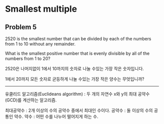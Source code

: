 Smallest multiple
==================== 

Problem 5
------------ 

2520 is the smallest number that can be divided by each of the numbers from 1 to 10 without any remainder.

What is the smallest positive number that is evenly divisible by all of the numbers from 1 to 20?

2520은 나머지없이 1에서 10까지의 숫자로 나눌 수있는 가장 작은 숫자입니다.

1에서 20까지 모든 숫자로 균등하게 나눌 수있는 가장 작은 양수는 무엇입니까?

---------------------------------------

유클리드 알고리즘(Euclideans algorithm) : 두 개의 자연수 x와 y의 최대 공약수(GCD)를 계산하는 알고리즘.

최대공약수 : 2개 이상의 수의 공약수 중에서 최대인 수이다.
공약수 : 둘 이상의 수의 공통인 약수.
약수 : 어떤 수를 나누어 떨어지게 하는 수.

